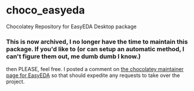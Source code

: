 # choco_easyeda
Chocolatey Repository for EasyEDA Desktop package

### This is now archived, I no longer have the time to maintain this package. If you'd like to (or can setup an automatic method, I can't figure them out, me dumb dumb I know.)
then PLEASE, feel free. I posted a comment on [the chocolatey maintainer page for EasyEDA](https://community.chocolatey.org/packages/easyeda) so that should expedite any requests to take over the project.
